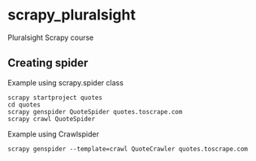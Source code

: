 # scrapy_pluralsight
Pluralsight Scrapy course

## Creating spider

Example using scrapy.spider class

```
scrapy startproject quotes
cd quotes
scrapy genspider QuoteSpider quotes.toscrape.com
scrapy crawl QuoteSpider
```

Example using Crawlspider

```
scrapy genspider --template=crawl QuoteCrawler quotes.toscrape.com
```